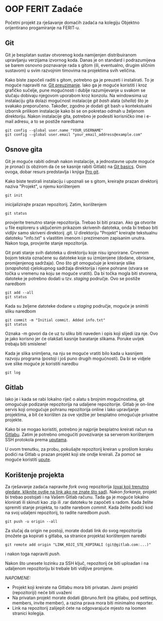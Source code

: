 # OOP FERIT Zadaće

Početni projekt za rješavanje domaćih zadaća na kolegiju Objektno orijentirano progamiranje na FERIT-u.

## Git

Git je besplatan sustav otvorenog koda namijenjen distribuiranom upravljanju verzijama izvornog koda. Danas je on standard i podrazumijeva se barem osnovno poznavanje rada s gitom (ili, eventualno, drugim sličnim sustavom) u svim razvojnim timovima na projektima svih veličina. 

Kako biste započeli raditi s gitom, potrebno ga je preuzeti i instalirati. To je moguće napraviti na: [Git preuzimanje](https://www.git-scm.com). Iako ga je moguće koristiti i kroz grafičko sučelje, pune mogućnosti i dublje razumijevanje u svakom se slučaju dobivaju njegovom uporabom kroz konzolu. Na windowsima uz instalaciju gita dolazi mogućnost instalacije _git bash_ alata (_shella_) što je svakako preporučeno. Također, zgodno je dodati git bash u kontekstualni izbornik prilikom instalacije kako bi se on pokretao odmah u željenom direktoriju. Nakon instalacije gita, potrebno je podesiti korisničko ime i e-mail adresu, a to se postiže naredbama
```
git config --global user.name "YOUR_USERNAME"
git config --global user.email "your_email_address@example.com"
```

## Osnove gita

Git je moguće rabiti odmah nakon instalacije, a jednostavne upute moguće je pronaći (s obzirom da će se kasnije rabiti Gitlab) na [Git basics](https://docs.gitlab.com/ee/gitlab-basics/). Osim ovoga, dobar resurs predstavlja i knjiga [Pro git](https://git-scm.com/book/en/v2).

Kako biste testirali instalaciju i upoznali se s gitom, kreirajte prazan direktorij naziva "Projekt", u njemu korištenjem 
```
git init
```
inicijalizirajte prazan repozitorij. Zatim, korištenjem
```
git status
```
provjerite trenutno stanje repozitorija. Trebao bi biti prazan. Ako ga otvorite u file exploreru s uključenim prikazom skrivenih datoteka, onda bi trebao biti vidljiv samo skriveni direktorij .git. U direktoriju "Projekt" kreirajte tekstualnu datoteku "info.txt" s vlastitim imenom i prezimenom zapisanim unutra. Nakon toga, provjerite stanje repozitorija.

Git prati stanje svih datoteka u direktoriju koje nisu ignorirane. Crvenom bojom teksta označene su datoteke koje su izmijenjene (dodane, obrisane, promijenjenog sadržaja). Ono što git omogućuje je kreiranje slike (_snapshota_) cjelokupnog sadržaja direktorija i njene pohrane (stvara se točka u vremenu na koju se moguće vratiti). Da bi točka mogla biti stvorena, datoteke je potrebno dodati u tzv. _staging_ područje. Ovo se postiže naredbom
```
git add --all
git status
```

Kada su željene datoteke dodane u _staging_ područje, moguće je snimiti sliku naredbom 

```
git commit -m "Initial commit. Added info.txt"
git status
```

Oznaka -m govori da će uz tu sliku biti naveden i opis koji slijedi iza nje. Ovo je jako korisno jer će olakšati kasnije baratanje slikama. Poruke uvijek trebaju biti smislene!

Kada je slika snimljena, na nju se moguće vratiti bilo kada u kasnijem razvoju programa (postoji i još puno drugih mogućnosti). Da bi se vidjele sve slike moguće je koristiti naredbu

```
git log
```


## Gitlab

Iako je i kada se rabi lokalno riječ o alatu s brojnim mogućnostima, git omogućuje podizanje repozitorija na udaljene repozitorije. Gitlab je on-line servis koji omogućuje pohranu repozitorija online i lako upravljanje projektima, a bit će korišten za ove vježbe jer besplatno omogućuje privatne projekte.

Kako bi se mogao koristiti, potrebno je najprije besplatno kreirati račun na [Gitlabu](www.gitlab.com). Zatim je potrebno omogućiti povezivanje sa serverom korištenjem SSH protokola prema [uputama](https://docs.gitlab.com/ee/gitlab-basics/create-your-ssh-keys.html). 

U ovom trenutku, za probu, pokušajte repozitorij kreiran u prošlom koraku podići na Gitlab u prazan projekt koji ste ondje kreirali. Za pomoć se moguće koristiti [upute](https://docs.gitlab.com/ee/gitlab-basics/create-project.html).

## Korištenje projekta

Za rješavanje zadaća napravite _fork_ ovog repozitorija [(ovaj koji trenutno gledate, kliknite ovdje na link ako ne znate što sad)](). Nakon _forkanja_, projekt bi trebao postojati i na Vašem Gitlab računu. Tada ga je moguće lokalno klonirati ili skinuti kao .zip ili .rar datoteku te započeti s radom. Kada želite spremiti stanje projekta, to radite narebom _commit_. Kada želite podići kod na svoj udaljeni repozitorij, to radite naredbom _push_. 

```
git push -u origin --all
```
Za slučaj da origin ne postoji, morate dodati link do svog repozitorija (možete ga kopirati s gitlaba, sa stranice projekta) korištenjem naredbi
```
git remote add origin "LINK_KOJI_STE_KOPIRALI (git@gitlab.com:...)"
```
i nakon toga napraviti _push_.

Nakon što unesete lozinku za SSH ključ, repozitorij će biti uploadan i na udaljenom repozitoriju bi trebale biti vidljive promjene.

*NAPOMENE:*
* Projekt koji kreirate na Gitlabu mora biti privatan. Javni projekti (repozitoriji) neće biti uvaženi
* Na privatan projekt morate dodati @bruno.ferit (na gitlabu, pod settings, members, invite member), a razina prava mora biti minimalno reporter.
* Link na repozitorij zalijepit ćete na odgovarajuće mjesto na loomen stranici kolegija.

